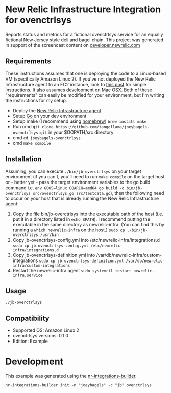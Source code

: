 # New Relic Infrastructure Integration for ovenctrlsys

Reports status and metrics for a fictional ovenctrlsys service for an equally fictional New Jersey style deli and bagel chain. This project was generated in support of the screencast content on [developer.newrelic.com](http://developer.newrelic.com)

## Requirements
These instructions assumes that one is deploying the code to a Linux-based VM (specifically Amazon Linux 2). If you've not deployed the New Relic Infrastructure agent to an EC2 instance, look to [this post](https://blog.newrelic.com/product-news/installing-infrastructure-agent-aws/) for simple instructions. It also assumes development on Mac OSX. Both of these "requirements" can easily be modified for your environment, but I'm writing the instructions for my setup. 

- Deploy the [New Relic Infrastructure agent](https://newrelic.com/products/infrastructure)
- Setup [Go](https://golang.org/) on your dev environment
- Setup make (I recommend using [homebrew](https://brew.sh/)) `brew install make`
- Run cmd `git clone https://github.com/tangollama/joeybagels-ovenctrlsys.git` in your $GOPATH/src directory
- cmd `cd joeybagels-ovenctrlsys`
- cmd `make compile`

## Installation

Assuming, you can execute `./bin/jb-overctrlsys` on your target environment (if you can't, you'll need to run `make compile` on the target host or - better yet - pass the target environment variables to the go build command i.e. `env GOOS=linux GOARCH=amd64 go build -o bin/jb-ovenctrlsys src/ovenctrlsys.go src/testdata.go`), then the following need to occur on your host that is already running the New Relic Infrastructure agent:

1. Copy the file bin/jb-overctrlsys into the executable path of the host (i.e. put it in a directory listed in `echo $PATH`). I recommend putting the executable in the same directory as newrelic-infra. (You can find this by running a `which newrelic-infra` on the host.) `sudo cp ./bin/jb-overctrlsys /usr/bin`
2. Copy jb-ovenctrlsys-config.yml into /etc/newrelic-infra/integrations.d `sudo cp jb-ovenctrlsys-config.yml /etc/newrelic-infra/integrations.d`
3. Copy jb-ovenctrlsys-definition.yml into /var/db/newrelic-infra/custom-integrations `sudo cp jb-ovenctrlsys-definition.yml /var/db/newrelic-infra/custom-integrations`
4. Restart the newrelic-infra agent `sudo systemctl restart newrelic-infra.service`

## Usage

`./jb-overctrlsys`

## Compatibility

* Supported OS: Amazon Linux 2
* ovenctrlsys versions: 0.1.0
* Edition: Example

# Development
This example was generated using the [nr-integrations-builder](https://github.com/newrelic/nr-integrations-builder).

`nr-integrations-builder init -n "joeybagels" -c "jb" ovenctrlsys`
